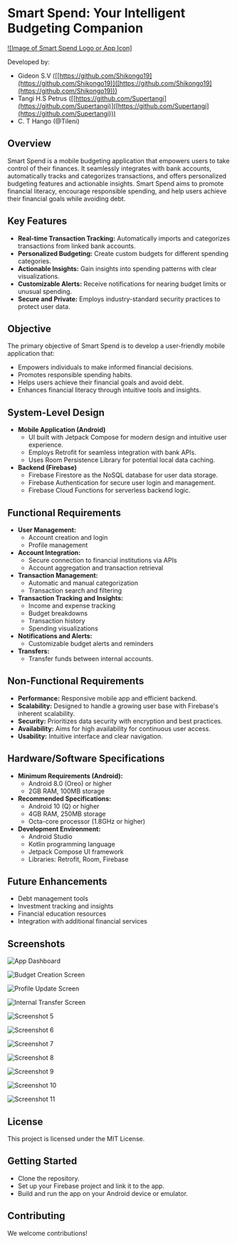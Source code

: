 # Smart Spend: Your Intelligent Budgeting Companion

[![Image of Smart Spend Logo or App Icon]](images/app_icon.png) 

Developed by:

* Gideon S.V ([[https://github.com/Shikongo19](https://github.com/Shikongo19)]([https://github.com/Shikongo19](https://github.com/Shikongo19)))
* Tangi H.S Petrus ([[https://github.com/Supertangi](https://github.com/Supertangi)]([https://github.com/Supertangi](https://github.com/Supertangi)))
* C. T Hango (@Tileni)

## Overview

Smart Spend is a mobile budgeting application that empowers users to take control of their finances. It seamlessly integrates with bank accounts, automatically tracks and categorizes transactions, and offers personalized budgeting features and actionable insights. Smart Spend aims to promote financial literacy, encourage responsible spending, and help users achieve their financial goals while avoiding debt.

## Key Features

* **Real-time Transaction Tracking:** Automatically imports and categorizes transactions from linked bank accounts.
* **Personalized Budgeting:** Create custom budgets for different spending categories.
* **Actionable Insights:** Gain insights into spending patterns with clear visualizations.
* **Customizable Alerts:** Receive notifications for nearing budget limits or unusual spending.
* **Secure and Private:**  Employs industry-standard security practices to protect user data.

## Objective

The primary objective of Smart Spend is to develop a user-friendly mobile application that:

* Empowers individuals to make informed financial decisions.
* Promotes responsible spending habits.
* Helps users achieve their financial goals and avoid debt.
* Enhances financial literacy through intuitive tools and insights.


## System-Level Design

* **Mobile Application (Android)**
    * UI built with Jetpack Compose for modern design and intuitive user experience.
    * Employs Retrofit for seamless integration with bank APIs.
    * Uses Room Persistence Library for potential local data caching.
* **Backend (Firebase)**
    * Firebase Firestore as the NoSQL database for user data storage.
    * Firebase Authentication for secure user login and management.
    * Firebase Cloud Functions for serverless backend logic.

## Functional Requirements

* **User Management:**
    * Account creation and login
    * Profile management
* **Account Integration:**
    * Secure connection to financial institutions via APIs
    * Account aggregation and transaction retrieval
* **Transaction Management:**
    * Automatic and manual categorization
    * Transaction search and filtering
* **Transaction Tracking and Insights:**
    * Income and expense tracking
    * Budget breakdowns
    * Transaction history
    * Spending visualizations 
* **Notifications and Alerts:**
    * Customizable budget alerts and reminders
* **Transfers:**
    * Transfer funds between internal accounts.

## Non-Functional Requirements

* **Performance:**  Responsive mobile app and efficient backend.
* **Scalability:** Designed to handle a growing user base with Firebase's inherent scalability.
* **Security:**  Prioritizes data security with encryption and best practices.
* **Availability:**  Aims for high availability for continuous user access.
* **Usability:** Intuitive interface and clear navigation.

## Hardware/Software Specifications

* **Minimum Requirements (Android):**
    * Android 8.0 (Oreo) or higher
    * 2GB RAM, 100MB storage
* **Recommended Specifications:**
    * Android 10 (Q) or higher
    * 4GB RAM, 250MB storage
    * Octa-core processor (1.8GHz or higher)
* **Development Environment:**
    * Android Studio 
    * Kotlin programming language
    * Jetpack Compose UI framework
    * Libraries: Retrofit, Room, Firebase 

## Future Enhancements

* Debt management tools
* Investment tracking and insights
* Financial education resources
* Integration with additional financial services 

## Screenshots

![App Dashboard](SS%20app%20Images/Screenshot_20240519-211015.png)

![Budget Creation Screen](SS%20app%20Images/Screenshot_20240519-211027.png)

![Profile Update Screen](SS%20app%20Images/Screenshot_20240519-211043.png)

![Internal Transfer Screen](SS%20app%20Images/Screenshot_20240519-211606.png)

![Screenshot 5](SS%20app%20Images/Screenshot_20240519-211621.png)

![Screenshot 6](SS%20app%20Images/Screenshot_20240519-211639.png)

![Screenshot 7](SS%20app%20Images/Screenshot_20240519-211707.png)

![Screenshot 8](SS%20app%20Images/Screenshot_20240519-211715.png)

![Screenshot 9](SS%20app%20Images/Screenshot_20240519-211727.png)

![Screenshot 10](SS%20app%20Images/Screenshot_20240519-211734.png)

![Screenshot 11](SS%20app%20Images/Screenshot_20240519-211818.png)



## License

This project is licensed under the MIT License.

## Getting Started

* Clone the repository.
* Set up your Firebase project and link it to the app.
* Build and run the app on your Android device or emulator.

## Contributing

We welcome contributions!  
